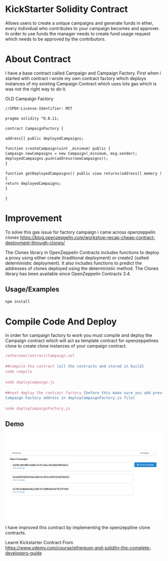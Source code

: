 
# KickStarter Solidity Contract

Allows users to create a unique campaigns and generate funds in ether, every individual who contributes to your campaign becomes and approver. In order to use funds the manager needs to create fund usage request which needs to be approved by the contributors.

# About Contract

I have a base contract called Campaign and Campaign Factory. First when i started with contract i wrote my own contract factory which deploys instances of my existing Campaign Contract which uses lots gas which is was not the right way to do it.

OLD Campaign Factory

    //SPDX-License-Identifier: MIT

    pragma solidity ^0.8.11;

    contract CampaignFactory {

    address[] public deployedCampaigns;

    function createCampaign(uint _minimum) public {
    Campaign newCampaigns = new Campaign(_minimum, msg.sender);
    deployedCampaigns.push(address(newCampaigns));
    }

    function getDeployedCampaigns() public view returns(address[] memory ){
    return deployedCampaigns;
    }

    }

# Improvement

To solve this gas issue for factory campaign i came across openzeppelin clones
https://blog.openzeppelin.com/workshop-recap-cheap-contract-deployment-through-clones/

The Clones library in OpenZeppelin Contracts includes functions to deploy a proxy using either create (traditional deployment) or create2 (salted deterministic deployment). It also includes functions to predict the addresses of clones deployed using the deterministic method. The Clones library has been available since OpenZeppelin Contracts 3.4.


## Usage/Examples

```javascript
npm install
```

# Compile Code And Deploy
in order for campaign factory to work you must compile and deploy the Campaign contract
which will act as template contract for openzeppelines clone to create clone instances of your campaign contract.
```javascript
/ethereum/contract/Campaign.sol

##compile the contract [all the contracts and stored in build]
node compile

node deployCampaign.js

##next deploy the contract factory [before this make sure you add previously deployed 
Campaign Factory address in deployCampaignFactory.js file]

node deployCampaignFactory.js

```

## Demo

<img src="/demo.gif" width="970">




I have improved this contract by implementing the openzeppline clone contracts.

Learnt Kickstarter Contract From  
https://www.udemy.com/course/ethereum-and-solidity-the-complete-developers-guide

